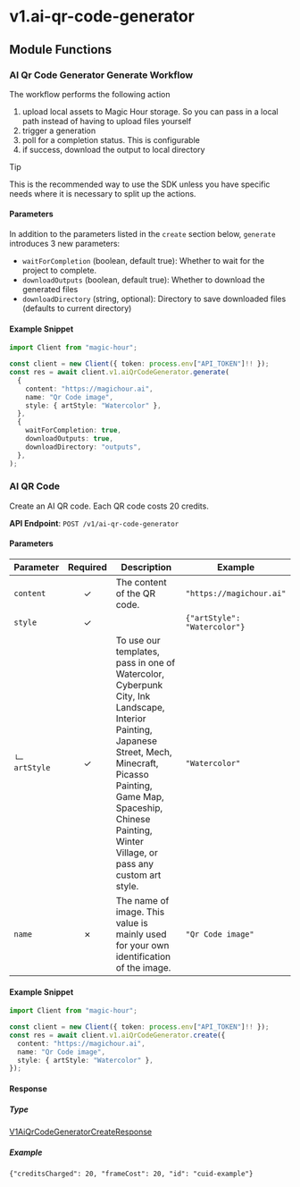 # v1.ai-qr-code-generator

## Module Functions


<!-- CUSTOM DOCS START -->
### AI Qr Code Generator Generate Workflow <a name="generate"></a>

The workflow performs the following action

1. upload local assets to Magic Hour storage. So you can pass in a local path instead of having to upload files yourself
2. trigger a generation
3. poll for a completion status. This is configurable
4. if success, download the output to local directory

> [!TIP]
> This is the recommended way to use the SDK unless you have specific needs where it is necessary to split up the actions.

#### Parameters

In addition to the parameters listed in the `create` section below, `generate` introduces 3 new parameters:

- `waitForCompletion` (boolean, default true): Whether to wait for the project to complete.
- `downloadOutputs` (boolean, default true): Whether to download the generated files
- `downloadDirectory` (string, optional): Directory to save downloaded files (defaults to current directory)

#### Example Snippet

```typescript
import Client from "magic-hour";

const client = new Client({ token: process.env["API_TOKEN"]!! });
const res = await client.v1.aiQrCodeGenerator.generate(
  {
    content: "https://magichour.ai",
    name: "Qr Code image",
    style: { artStyle: "Watercolor" },
  },
  {
    waitForCompletion: true,
    downloadOutputs: true,
    downloadDirectory: "outputs",
  },
);

```

<!-- CUSTOM DOCS END -->
### AI QR Code <a name="create"></a>

Create an AI QR code. Each QR code costs 20 credits.

**API Endpoint**: `POST /v1/ai-qr-code-generator`

#### Parameters

| Parameter | Required | Description | Example |
|-----------|:--------:|-------------|--------|
| `content` | ✓ | The content of the QR code. | `"https://magichour.ai"` |
| `style` | ✓ |  | `{"artStyle": "Watercolor"}` |
| `└─ artStyle` | ✓ | To use our templates, pass in one of Watercolor, Cyberpunk City, Ink Landscape, Interior Painting, Japanese Street, Mech, Minecraft, Picasso Painting, Game Map, Spaceship, Chinese Painting, Winter Village, or pass any custom art style. | `"Watercolor"` |
| `name` | ✗ | The name of image. This value is mainly used for your own identification of the image. | `"Qr Code image"` |

#### Example Snippet

```typescript
import Client from "magic-hour";

const client = new Client({ token: process.env["API_TOKEN"]!! });
const res = await client.v1.aiQrCodeGenerator.create({
  content: "https://magichour.ai",
  name: "Qr Code image",
  style: { artStyle: "Watercolor" },
});

```

#### Response

##### Type
[V1AiQrCodeGeneratorCreateResponse](/src/types/v1-ai-qr-code-generator-create-response.ts)

##### Example
`{"creditsCharged": 20, "frameCost": 20, "id": "cuid-example"}`


